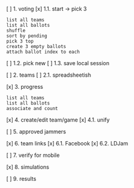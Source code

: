 
[ ] 1. voting
[x] 1.1. start -> pick 3

    list all teams
    list all ballots
    shuffle
    sort by pending
    pick 3 top
    create 3 empty ballots
    attach ballot index to each

[ ] 1.2. pick new
[ ] 1.3. save local session 

[ ] 2. teams
[ ] 2.1. spreadsheetish

[x] 3. progress

    list all teams
    list all ballots
    associate and count

[x] 4. create/edit team/game
[x] 4.1. unify

[ ] 5. approved jammers

[x] 6. team links
[x] 6.1. Facebook
[x] 6.2. LDJam

[ ] 7. verify for mobile

[x] 8. simulations

[ ] 9. results

